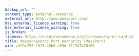 ```yaml
---
backup_url: ''
content_type: external-resource
external_url: http://www.massport.com/
has_external_licence_warning: true
has_external_license_warning: true
is_broken: ''
license: https://creativecommons.org/licenses/by-nc-sa/4.0/
title: Massachusetts Port Authority (MassPort)
uid: c929c755-1573-45b6-a59d-5117d7b70165
---
```

